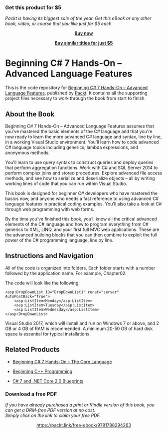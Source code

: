 
### Get this product for $5

<i>Packt is having its biggest sale of the year. Get this eBook or any other book, video, or course that you like just for $5 each</i>


<b><p align='center'>[Buy now](https://packt.link/9781788294263)</p></b>


<b><p align='center'>[Buy similar titles for just $5](https://subscription.packtpub.com/search)</p></b>


# Beginning C# 7 Hands-On – Advanced Language Features
This is the code repository for [Beginning C# 7 Hands-On – Advanced Language Features](https://www.packtpub.com/application-development/beginning-c-7-hands-advanced-language-features?utm_source=github&utm_medium=repository&utm_campaign=9781788294263), published by [Packt](https://www.packtpub.com/?utm_source=github). It contains all the supporting project files necessary to work through the book from start to finish.
## About the Book
Beginning C# 7 Hands-On – Advanced Language Features assumes that you’ve mastered the basic elements of the C# language and that you're now ready to learn the more advanced C# language and syntax, line by line, in a working Visual Studio environment. You'll learn how to code advanced C# language topics including generics, lambda expressions, and anonymous methods.

You'll learn to use query syntax to construct queries and deploy queries that perform aggregation functions. Work with C# and SQL Server 2014 to perform complex joins and stored procedures. Explore advanced file access methods, and see how to serialize and deserialize objects – all by writing working lines of code that you can run within Visual Studio.

This book is designed for beginner C# developers who have mastered the basics now, and anyone who needs a fast reference to using advanced C# language features in practical coding examples. You'll also take a look at C# through web programming with web forms.

By the time you’ve finished this book, you’ll know all the critical advanced elements of the C# language and how to program everything from C# generics to XML, LINQ, and your first full MVC web applications. These are the advanced building blocks that you can then combine to exploit the full power of the C# programming language, line by line.
## Instructions and Navigation
All of the code is organized into folders. Each folder starts with a number followed by the application name. For example, Chapter02.



The code will look like the following:
```
<asp:DropDownList ID="DropDownList1" runat="server" AutoPostBack="True">
    <asp:ListItem>Monday</asp:ListItem>
    <asp:ListItem>Tuesday</asp:ListItem>
    <asp:ListItem>Wednesday</asp:ListItem>
</asp:DropDownList>
```

Visual Studio 2017, which will install and run on Windows 7 or above, and 2 GB or 4 GB of RAM is recommended. A minimum 20-50 GB of hard disk space is essential for typical installations.

## Related Products
* [Beginning C# 7 Hands-On – The Core Language](https://www.packtpub.com/application-development/beginning-c-7-hands-–-core-language?utm_source=github&utm_medium=repository&utm_campaign=9781788296540)

* [Beginning C++ Programming](https://www.packtpub.com/application-development/beginning-c-programming?utm_source=github&utm_medium=repository&utm_campaign=9781787124943)

* [C# 7 and .NET Core 2.0 Blueprints](https://www.packtpub.com/application-development/c-7-and-net-core-20-blueprints?utm_source=github&utm_medium=repository&utm_campaign=9781788396196)

### Download a free PDF

 <i>If you have already purchased a print or Kindle version of this book, you can get a DRM-free PDF version at no cost.<br>Simply click on the link to claim your free PDF.</i>
<p align="center"> <a href="https://packt.link/free-ebook/9781788294263">https://packt.link/free-ebook/9781788294263 </a> </p>